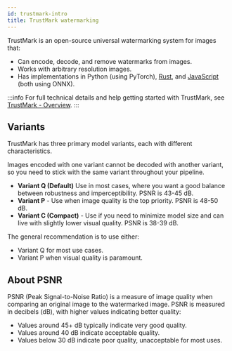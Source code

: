 ```yaml
---
id: trustmark-intro
title: TrustMark watermarking
---
```


TrustMark is an open-source universal watermarking system for images that:  

- Can encode, decode, and remove watermarks from images.
- Works with arbitrary resolution images.
- Has implementations in Python (using PyTorch), [Rust](trustmark/rust/README.md), and [JavaScript](trustmark/js/README.md) (both using ONNX).

:::info
For full technical details and help getting started with TrustMark, see [TrustMark - Overview](trustmark/readme.md).
:::

## Variants

TrustMark has three primary model variants, each with different characteristics.

Images encoded with one variant cannot be decoded with another variant, so you need to stick with the same variant throughout your pipeline.

- **Variant Q (Default)** Use in most cases, where you want a good balance between robustness and imperceptibility.  PSNR is 43-45 dB. 
- **Variant P** - Use when image quality is the top priority. PSNR is 48-50 dB.
- **Variant C (Compact)** - Use if you need to minimize model size and can live with slightly lower visual quality. PSNR is 38-39 dB.

The general recommendation is to use either:
- Variant Q for most use cases.
- Variant P when visual quality is paramount.

## About PSNR

PSNR (Peak Signal-to-Noise Ratio) is a measure of image quality when comparing an original image to the watermarked image. PSNR is measured in decibels (dB), with higher values indicating better quality:
- Values around 45+ dB typically indicate very good quality.
- Values around 40 dB indicate acceptable quality.
- Values below 30 dB indicate poor quality, unacceptable for most uses.

